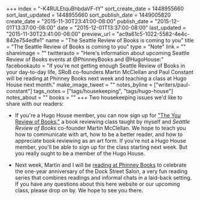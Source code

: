 +++
index = "-K4RULEtquBhbdaVF-tY"
sort_create_date = 1448955660
sort_last_updated = 1448955660
sort_publish_date = 1449005820
create_date = "2015-11-30T23:41:00-08:00"
publish_date = "2015-12-01T13:37:00-08:00"
date = "2015-12-01T13:37:00-08:00"
last_updated = "2015-11-30T23:41:00-08:00"
preview_url = "ac9a61c5-1022-5582-4e4c-842e754edfe1"
name = "The Seattle Review of Books is coming to you"
title = "The Seattle Review of Books is coming to you"
type = "Note"
link = ""
shareimage = ""
twitterauto = "Here's information about upcoming Seattle Review of Books events at @PhinneyBooks and @HugoHouse:"
facebookauto = "If you're not getting enough Seattle Review of Books in your day-to-day life, SRoB co-founders Martin McClellan and Paul Constant will be reading at Phinney Books next week and teaching a class at Hugo House next month."
make_image_tweet = ""
notes_byline = ["writers/paul-constant"]
tags_notes = ["tags/housekeeping", "tags/hugo-house"]
notes_about = ""
books = ""
+++
Two housekeeping issues we'd like to share with our readers:

* If you're a Hugo House member, you can now sign up for ["The You Review of Books,"](https://hugohouse.org/store/class/the-you-review-of-books-paul-constant-and-martin-mcclellan/) a book reviewing class taught by myself and *Seattle Review of Books* co-founder Martin McClellan. We hope to teach you how to communicate with art, how to be a better reader, and how to appreciate book reviewing as an art form. If you're not a Hugo House member, you'll be able to sign up for the class starting next week. But you really ought to be a member of the Hugo House.

* Next week, Martin and I will be [reading at Phinney Books](http://www.phinneybooks.com/upcoming-events/) to celebrate the one-year anniversary of the Dock Street Salon, a very fun reading series that combines readings and informal chats in a laid-back setting. If you have any questions about this here website or our upcoming class, please drop on by. We hope to see you there.